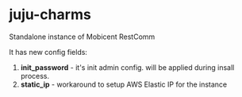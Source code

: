 # juju-charms

Standalone instance of Mobicent RestComm

It has new config fields: 

1. **init_password** - it's init admin config. will be applied during insall process.
2. **static_ip** - workaround to setup AWS Elastic IP for the instance

